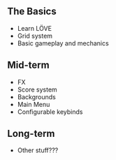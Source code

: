 ## The Basics
* Learn LÖVE
* Grid system
* Basic gameplay and mechanics

## Mid-term
* FX
* Score system
* Backgrounds
* Main Menu
* Configurable keybinds

## Long-term
* Other stuff???
